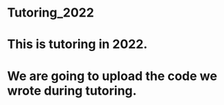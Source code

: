 # Tutoring_2022
# This is tutoring in 2022.
# We are going to upload the code we wrote during tutoring.
